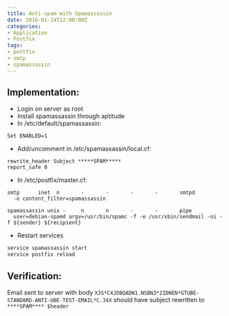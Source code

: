 ```yaml
---
title: Anti-spam with Spamassassin
date: 2016-01-14T12:00:00Z
categories:
- Application
- Postfix
tags:
- postfix
- smtp
- spamassassin
---
```

## Implementation:
- Login on server as root
- Install spamassassin through aptitude
- In /etc/default/spamassassin:

~~~
Set ENABLED=1
~~~

- Add/uncomment in /etc/spamassassin/local.cf:

~~~
rewrite_header Subject *****SPAM*****
report_safe 0
~~~

- In /etc/postfix/master.cf:

~~~
smtp      inet  n       -       -       -       -       smtpd
  -o content_filter=spamassassin

spamassassin unix -     n       n       -       -       pipe
  user=debian-spamd argv=/usr/bin/spamc -f -e /usr/sbin/sendmail -oi -f ${sender} ${recipient}
~~~

- Restart services

```bash
service spamassassin start
service postfix reload
```

## Verification:
Email sent to server with body
    ``XJS*C4JDBQADN1.NSBN3*2IDNEN*GTUBE-STANDARD-ANTI-UBE-TEST-EMAIL*C.34X``
    should have subject rewritten to ``****SPAM**** $header``

